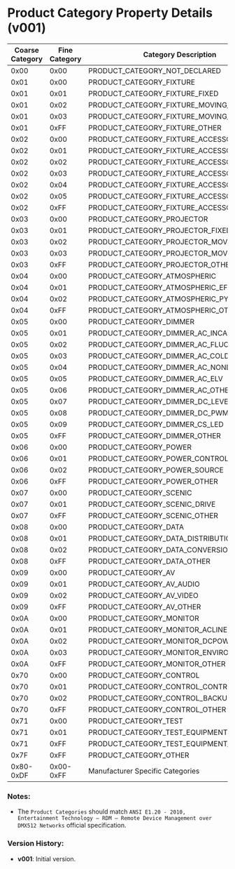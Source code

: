 # Product Category Property Details (v001)


| Coarse Category   | Fine Category   | Category Description                       |
|-------------------|-----------------|--------------------------------------------|
| 0x00              | 0x00            | PRODUCT_CATEGORY_NOT_DECLARED              |
| 0x01              | 0x00            | PRODUCT_CATEGORY_FIXTURE                   |
| 0x01              | 0x01            | PRODUCT_CATEGORY_FIXTURE_FIXED             |
| 0x01              | 0x02            | PRODUCT_CATEGORY_FIXTURE_MOVING_YOKE       |
| 0x01              | 0x03            | PRODUCT_CATEGORY_FIXTURE_MOVING_MIRROR     |
| 0x01              | 0xFF            | PRODUCT_CATEGORY_FIXTURE_OTHER             |
| 0x02              | 0x00            | PRODUCT_CATEGORY_FIXTURE_ACCESSORY         |
| 0x02              | 0x01            | PRODUCT_CATEGORY_FIXTURE_ACCESSORY_COLOR   |
| 0x02              | 0x02            | PRODUCT_CATEGORY_FIXTURE_ACCESSORY_YOKE    |
| 0x02              | 0x03            | PRODUCT_CATEGORY_FIXTURE_ACCESSORY_MIRROR  |
| 0x02              | 0x04            | PRODUCT_CATEGORY_FIXTURE_ACCESSORY_EFFECT  |
| 0x02              | 0x05            | PRODUCT_CATEGORY_FIXTURE_ACCESSORY_BEAM    |
| 0x02              | 0xFF            | PRODUCT_CATEGORY_FIXTURE_ACCESSORY_OTHER   |
| 0x03              | 0x00            | PRODUCT_CATEGORY_PROJECTOR                 |
| 0x03              | 0x01            | PRODUCT_CATEGORY_PROJECTOR_FIXED           |
| 0x03              | 0x02            | PRODUCT_CATEGORY_PROJECTOR_MOVING_YOKE     |
| 0x03              | 0x03            | PRODUCT_CATEGORY_PROJECTOR_MOVING_MIRROR   |
| 0x03              | 0xFF            | PRODUCT_CATEGORY_PROJECTOR_OTHER           |
| 0x04              | 0x00            | PRODUCT_CATEGORY_ATMOSPHERIC               |
| 0x04              | 0x01            | PRODUCT_CATEGORY_ATMOSPHERIC_EFFECT        |
| 0x04              | 0x02            | PRODUCT_CATEGORY_ATMOSPHERIC_PYRO          |
| 0x04              | 0xFF            | PRODUCT_CATEGORY_ATMOSPHERIC_OTHER         |
| 0x05              | 0x00            | PRODUCT_CATEGORY_DIMMER                    |
| 0x05              | 0x01            | PRODUCT_CATEGORY_DIMMER_AC_INCANDESCENT    |
| 0x05              | 0x02            | PRODUCT_CATEGORY_DIMMER_AC_FLUORESCENT     |
| 0x05              | 0x03            | PRODUCT_CATEGORY_DIMMER_AC_COLDCATHODE     |
| 0x05              | 0x04            | PRODUCT_CATEGORY_DIMMER_AC_NONDIM          |
| 0x05              | 0x05            | PRODUCT_CATEGORY_DIMMER_AC_ELV             |
| 0x05              | 0x06            | PRODUCT_CATEGORY_DIMMER_AC_OTHER           |
| 0x05              | 0x07            | PRODUCT_CATEGORY_DIMMER_DC_LEVEL           |
| 0x05              | 0x08            | PRODUCT_CATEGORY_DIMMER_DC_PWM             |
| 0x05              | 0x09            | PRODUCT_CATEGORY_DIMMER_CS_LED             |
| 0x05              | 0xFF            | PRODUCT_CATEGORY_DIMMER_OTHER              |
| 0x06              | 0x00            | PRODUCT_CATEGORY_POWER                     |
| 0x06              | 0x01            | PRODUCT_CATEGORY_POWER_CONTROL             |
| 0x06              | 0x02            | PRODUCT_CATEGORY_POWER_SOURCE              |
| 0x06              | 0xFF            | PRODUCT_CATEGORY_POWER_OTHER               |
| 0x07              | 0x00            | PRODUCT_CATEGORY_SCENIC                    |
| 0x07              | 0x01            | PRODUCT_CATEGORY_SCENIC_DRIVE              |
| 0x07              | 0xFF            | PRODUCT_CATEGORY_SCENIC_OTHER              |
| 0x08              | 0x00            | PRODUCT_CATEGORY_DATA                      |
| 0x08              | 0x01            | PRODUCT_CATEGORY_DATA_DISTRIBUTION         |
| 0x08              | 0x02            | PRODUCT_CATEGORY_DATA_CONVERSION           |
| 0x08              | 0xFF            | PRODUCT_CATEGORY_DATA_OTHER                |
| 0x09              | 0x00            | PRODUCT_CATEGORY_AV                        |
| 0x09              | 0x01            | PRODUCT_CATEGORY_AV_AUDIO                  |
| 0x09              | 0x02            | PRODUCT_CATEGORY_AV_VIDEO                  |
| 0x09              | 0xFF            | PRODUCT_CATEGORY_AV_OTHER                  |
| 0x0A              | 0x00            | PRODUCT_CATEGORY_MONITOR                   |
| 0x0A              | 0x01            | PRODUCT_CATEGORY_MONITOR_ACLINEPOWER       |
| 0x0A              | 0x02            | PRODUCT_CATEGORY_MONITOR_DCPOWER           |
| 0x0A              | 0x03            | PRODUCT_CATEGORY_MONITOR_ENVIRONMENTAL     |
| 0x0A              | 0xFF            | PRODUCT_CATEGORY_MONITOR_OTHER             |
| 0x70              | 0x00            | PRODUCT_CATEGORY_CONTROL                   |
| 0x70              | 0x01            | PRODUCT_CATEGORY_CONTROL_CONTROLLER        |
| 0x70              | 0x02            | PRODUCT_CATEGORY_CONTROL_BACKUPDEVICE      |
| 0x70              | 0xFF            | PRODUCT_CATEGORY_CONTROL_OTHER             |
| 0x71              | 0x00            | PRODUCT_CATEGORY_TEST                      |
| 0x71              | 0x01            | PRODUCT_CATEGORY_TEST_EQUIPMENT            |
| 0x71              | 0xFF            | PRODUCT_CATEGORY_TEST_EQUIPMENT_OTHER      |
| 0x7F              | 0xFF            | PRODUCT_CATEGORY_OTHER                     |
| 0x80-0xDF         | 0x00-0xFF       | Manufacturer Specific Categories           |


### **Notes:**
- The `Product Categories` should match `ANSI E1.20 - 2010, Entertainment Technology – RDM – Remote Device Management over DMX512 Networks` official specification.


### **Version History:**
- **v001**: Initial version.
